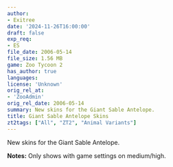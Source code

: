 ```yaml
---
author:
- Exitree
date: '2024-11-26T16:00:00'
draft: false
exp_req:
- ES
file_date: 2006-05-14
file_size: 1.56 MB
game: Zoo Tycoon 2
has_author: true
languages:
license: 'Unknown'
orig_rel_at:
- 'ZooAdmin'
orig_rel_date: 2006-05-14
summary: New skins for the Giant Sable Antelope.
title: Giant Sable Antelope Skins
zt2tags: ["All", "ZT2", "Animal Variants"]
---
```

New skins for the Giant Sable Antelope.  

**Notes:** Only shows with game settings on medium/high.
